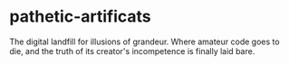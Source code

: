 # pathetic-artificats
The digital landfill for illusions of grandeur. Where amateur code goes to die, and the truth of its creator's incompetence is finally laid bare.
